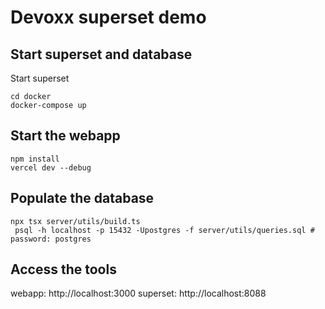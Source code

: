 # Devoxx superset demo

## Start superset and database

Start superset
```
cd docker
docker-compose up
```

## Start the webapp

```
npm install
vercel dev --debug
```
## Populate the database

```
npx tsx server/utils/build.ts
 psql -h localhost -p 15432 -Upostgres -f server/utils/queries.sql # password: postgres
```

## Access the tools
webapp: http://localhost:3000
superset: http://localhost:8088
